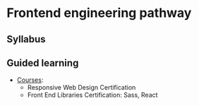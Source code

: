 # Frontend engineering pathway

## Syllabus

## Guided learning

* [Courses](https://www.freecodecamp.org/):
  * Responsive Web Design Certification
  * Front End Libraries Certification: Sass, React

